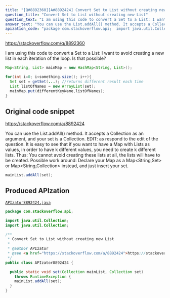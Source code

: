 ```yaml
---
title: "[Q#8892360][A#8892424] Convert Set to List without creating new List"
question_title: "Convert Set to List without creating new List"
question_text: "I am using this code to convert a Set to a List: I want to avoid creating a new list in each iteration of the loop. Is that possible?"
answer_text: "You can use the List.addAll() method. It accepts a Collection as an argument, and your set is a Collection. EDIT: as respond to the edit of the question. It is easy to see that if you want to have a Map with Lists as values, in order to have k different values, you need to create k different lists. Thus: You cannot avoid creating these lists at all, the lists will have to be created. Possible work around: Declare your Map as a Map<String,Set> or Map<String,Collection> instead, and just insert your set."
apization_code: "package com.stackoverflow.api;  import java.util.Collection; import java.util.Collection;  /**  * Convert Set to List without creating new List  *  * @author APIzator  * @see <a href=\"https://stackoverflow.com/a/8892424\">https://stackoverflow.com/a/8892424</a>  */ public class APIzator8892424 {    public static void set(Collection mainList, Collection set)     throws RuntimeException {     mainList.addAll(set);   } }"
---
```


https://stackoverflow.com/q/8892360

I am using this code to convert a Set to a List:
I want to avoid creating a new list in each iteration of the loop. Is that possible?


```java
Map<String, List> mainMap = new HashMap<String, List>();

for(int i=0; i<something.size(); i++){
  Set set = getSet(...); //returns different result each time
  List listOfNames = new ArrayList(set);
  mainMap.put(differentKeyName,listOfNames);
}
```


## Original code snippet

https://stackoverflow.com/a/8892424

You can use the List.addAll() method. It accepts a Collection as an argument, and your set is a Collection.
EDIT: as respond to the edit of the question.
It is easy to see that if you want to have a Map with Lists as values, in order to have k different values, you need to create k different lists.
Thus: You cannot avoid creating these lists at all, the lists will have to be created.
Possible work around:
Declare your Map as a Map&lt;String,Set&gt; or Map&lt;String,Collection&gt; instead, and just insert your set.

```java
mainList.addAll(set);
```

## Produced APIzation

[`APIzator8892424.java`](https://github.com/pasqualesalza/apization-temp-data/raw/master/apizations/java/APIzator8892424.java)

```java
package com.stackoverflow.api;

import java.util.Collection;
import java.util.Collection;

/**
 * Convert Set to List without creating new List
 *
 * @author APIzator
 * @see <a href="https://stackoverflow.com/a/8892424">https://stackoverflow.com/a/8892424</a>
 */
public class APIzator8892424 {

  public static void set(Collection mainList, Collection set)
    throws RuntimeException {
    mainList.addAll(set);
  }
}

```